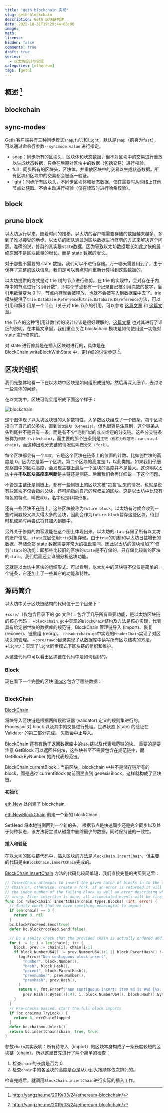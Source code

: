 ```yaml
---
title: "geth blockchain 实现"
slug: geth-blockchain
description: Geth 区块链构建
date: 2022-10-31T19:29:44+08:00
image:
math:
license:
hidden: false
comments: true
draft: true
series:
  - 以太坊设计与实现
categories: [ethereum]
tags: [geth]
---
```


## 概述 [^1]

## blockchain

## sync-modes

Geth 客户端共有三种同步模式`snap`,`full`和`light`，默认是`snap`（前身为`fast`），可以通过命令行参数`--syncmode value` 进行指定。

<!-- 更多参见 [get sync modes]({{< ref " /post/ethereum/syncmode" >}})。 -->

- snap：同步所有的区块头、区块体和状态数据，但不对区块中的交易进行重放以生成状态数据，只会在后期对区块中的数据（包括交易）进行校验。
- full：同步所有的区块头，区块体，并重放区块中的交易以生成状态数据。所有区块和区块中的交易都会被逐一验证。
- light：同步所有区块头，不同步区块体和状态数据，仅在需要时从网络上其他节点处获取。不会主动进行校验（仅在读取时进行哈希校验）。

## block

## prune block

以太坊运行以来，随着时间的推移，以太坊的客户端需要存储的数据越来越多，多到了难以接受的地步。以太坊的团队通过对区块数据进行修剪的方式来解决这个问题。准确的说，修剪的其实是`state`数据，因为导致以太坊数据增长如此之快的最终原因不是区块数量的增长，而是 state 数据的增长。

对于那些不需要的 state 数据，我们可以不进行存储。万一哪天需要用到了，由于保存了完整的区块信息，我们是可以费点时间重新计算得到这些数据的。

以太坊提供的方式是对 trie 树的节点进行修剪。在 trie 的实现中，会对存在于内存中的节点进行“引用计数”，即每个节点都有一个记录自己被引用次数的数字，当引用数量变为 0 时，节点内存就会被释放，也就不会被写入到数据库中去了。trie 模块提供了`trie.Database.Reference`和`trie.Database.Dereference`方法，可以引用和解引用某一个节点（关于对 trie 节点的引用，可以参考 [这篇文章](https://yangzhe.me/2019/01/12/ethereum-trie-part-1/) 和 [这篇文章](https://yangzhe.me/2019/01/18/ethereum-trie-part-2/）)。

trie 节点的这种“引用计数”式的设计应该是很好理解的，[这篇文章](https://blog.ethereum.org/2015/06/26/state-tree-pruning/) 也对其进行了详细的说明。在本篇文章里，我们重点关注 blockchain 模块是如何使用这一功能对 state 进行修剪的。

对 state 进行修剪是在插入区块时进行的，具体是在 BlockChain.writeBlockWithState 中，更详细的讨论参见 [^1]。

## 区块的组织

我们先整体地看一下在以太坊中区块是如何组织成链的。然后再深入细节，去讨论一些具体的问题。

在以太坊中，区块可能会组织成下面这个样子：

![blockchain](images/blockchain.webp)

这个图体现了以太坊区块链的大多数特性。大多数区块组成了一个链条，每个区块指向了自己的父多块，直到`创世区块（Genesis）`。但也很容易注意到，这个链条从头到尾并不是只有一条，而是有不少“毛刺”似的或长或短的分支链。这些分支链条被称为`侧链 (sidechain)`，而主要的那个链条则是`主链（也称为规范链：canonical chain)`，而这种出现分支链的情况就叫做`分叉 (fork)`。

每个区块都会有一个`高度`，它是这个区块在链条上的位置的计数。比如创世块的高度是 0，因为它是第一个区块。第二个区块的高度是 1，以此类推。如果我们仔细观察图中的区块高度，会发现主链上最后一个区块的高度并不是最大。这说明以太坊中并**不以区块高度来判断**是主链还是侧链。后面我们会再详细说一下这个问题。

不管是主链还是侧链上，都有一些侧链上的区块又被“包含”回来的情况，也就是说有些区块不仅会指向父块，还可能指向自己的叔叔辈的区块。这是以太坊中比较有特色的特点，叫做`叔块`，名字也是非常形象。

还有一些区块不在链上，这些区块被称为`future block`。以太坊有时候会收到一些时间戳较父块大得太多的区块，因此会作为`future block`暂存这些区块。待到时机成熟时再尝试将其加入到链中。

另外关于修剪的内容没能在这个图上体现出来。以太坊的`state`存储了所有以太坊的账户信息，`state`底层使用`trie`对象存储。由于`trie`的机制和以太坊日益增长的数据，存储全部 state 数据需要非常大的磁盘空间。因此以太坊的区块增加了“修剪”`state`的功能：即那些比较旧的区块的`state`是不存储的，只存储比较新的区块的`state`。我们后面还会详细分析这块功能。

这就是以太坊中区块的组织形式。可以看到，以太坊中的区块链不仅仅是简单的一个链条，它还加上了一些其它的功能和特性。

## 源码简介

以太坊中关于区块链结构的代码位于三个目录下：

+`core/`（仅包含目录下的 go 文件）：包含了几乎所有重要功能，是以太坊区块链的核心代码： +`blockchain.go`中实现的`BlockChain`结构及方法是核心实现，代表具有给定创世块的数据库的规范链。BlockChain 管理链导入 (import)、恢复 (recover)、链重组 (reorg)。 +`headerchain.go`中实现的`HeaderChain`实现了对区块头的管理。 +`core/rawdb`目录实现了从数据库中读写所有区块结构的方法。 +`light/`：实现了`light`同步模式下区块链的组织和维护。

从这些代码中可以看出区块链在代码中是如何组织的。

### Block

现在看下一个完整的区块 [Block](https://github.com/ethereum/go-ethereum/blob/c4a662176ec11b9d5718904ccefee753637ab377/core/types/block.go#L170) 包含了哪些数据：

```go

```

### BlockChain

[BlockChain](https://github.com/ethereum/go-ethereum/blob/c4a662176ec11b9d5718904ccefee753637ab377/core/blockchain.go#L167)

将块导入区块链是根据两阶段验证器 (validator) 定义的规则集进行的。 Processor 对 block 以及其中的交易进行处理。世界状态 (state) 的验证在 Validator 的第二部分完成。 失败会中止导入。

BlockChain 还有有助于返回数据库中的`任何`链以及代表规范链的块。 重要的是要注意 GetBlock 可以返回任何块，这些块甚至不需要包含在规范链中，而 GetBlockByNumber 始终代表规范链。

BlockChain.currentBlock：当前区块，blockchain 中并不是储存链所有的 block，而是通过 currentBlock 向前回溯直到 genesisBlock，这样就构成了区块链。

#### 初始化

[eth.New](https://github.com/ethereum/go-ethereum/blob/c4a662176ec11b9d5718904ccefee753637ab377/eth/backend.go#L204) 处创建了 blockchain.

[eth.NewBlockChain](https://github.com/ethereum/go-ethereum/blob/c4a662176ec11b9d5718904ccefee753637ab377/core/blockchain.go#L226) 创建一个新的 blockChian .

SetHead 将本地链倒回到一个新的头。 根据节点是快速同步还是完全同步以及处于何种状态，该方法将尝试从磁盘中删除最少的数据，同时保持链的一致性。

#### 插入和验证

在以太坊的区块链代码中，插入区块的方法是`BlockChain.InsertChain`，但主要的代码是由`BlockChain.insertChain`完成的。

[BlockChain.InsertChain](https://github.com/ethereum/go-ethereum/blob/c4a662176ec11b9d5718904ccefee753637ab377/core/blockchain.go#L1448) 方法的代码比较简单短，我们直接完整的拷贝到这里：

```go
// InsertChain attempts to insert the given batch of blocks in to the canonical
// chain or, otherwise, create a fork. If an error is returned it will return
// the index number of the failing block as well an error describing what went
// wrong. After insertion is done, all accumulated events will be fired.
func (bc *BlockChain) InsertChain(chain types.Blocks) (int, error) {
  // Sanity check that we have something meaningful to import
  if len(chain) == 0 {
    return 0, nil
  }
  bc.blockProcFeed.Send(true)
  defer bc.blockProcFeed.Send(false)

  // Do a sanity check that the provided chain is actually ordered and linked.
  for i := 1; i < len(chain); i++ {
    block, prev := chain[i], chain[i-1]
    if block.NumberU64() != prev.NumberU64()+1 || block.ParentHash() != prev.Hash() {
      log.Error("Non contiguous block insert",
        "number", block.Number(),
        "hash", block.Hash(),
        "parent", block.ParentHash(),
        "prevnumber", prev.Number(),
        "prevhash", prev.Hash(),
      )
      return 0, fmt.Errorf("non contiguous insert: item %d is #%d [%x..], item %d is #%d [%x..] (parent [%x..])", i-1, prev.NumberU64(),
        prev.Hash().Bytes()[:4], i, block.NumberU64(), block.Hash().Bytes()[:4], block.ParentHash().Bytes()[:4])
    }
  }
  // Pre-checks passed, start the full block imports
  if !bc.chainmu.TryLock() {
    return 0, errChainStopped
  }
  defer bc.chainmu.Unlock()
  return bc.insertChain(chain, true, true)
}
```

参数`chain`其实表明：所有待导入（import）的区块本身构成了一条长度较短的区块链（chain）。所以这里首先进行了两个简单的检查：

1. 检查`chain`的长度是否为 0.
2. 检查`chain`中的各区块的高度是否是从小到大按顺序依次排列的。

检查完成后，就调用`BlockChain.insertChain`进行实际的插入工作。

[^1]: <http://yangzhe.me/2019/03/24/ethereum-blockchain/>
